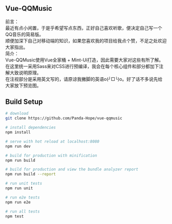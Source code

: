 # 

## Vue-QQMusic
前言：  
 最近有点小闲置，于是乎希望写点东西，正好自己喜欢听歌，便决定自己写一个QQ音乐的简易版。  
顺便加深下自己对移动端的知识，如果您喜欢我的项目给我点个赞，不足之处欢迎大家指出。  
简介：  
Vue-QQMusic使用Vue全家桶 + Mint-Ui打造，因此需要大家对这些有所了解。  
    在这里统一采用Sass来对CSS进行预编译，我会在每个核心组件和部分都加下注解大致说明原理。  
    在注视部分是采用英文写的，请原谅我撇脚的英语o(╯□╰)o。好了话不多说先给大家放下预览图。  
## Build Setup

``` bash
# download
git clone https://github.com/Panda-Hope/vue-qqmusic

# install dependencies
npm install

# serve with hot reload at localhost:8080
npm run dev

# build for production with minification
npm run build

# build for production and view the bundle analyzer report
npm run build --report

# run unit tests
npm run unit

# run e2e tests
npm run e2e

# run all tests
npm test
```

